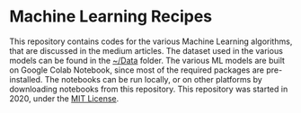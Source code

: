 # Machine Learning Recipes

This repository contains codes for the various Machine Learning algorithms, that are discussed in the medium articles. The dataset used in the various models can be found in the [~/Data](https://github.com/thisisashwinraj/Ashwins-Machine-Learning-Recipes/tree/master/Datasets) folder. The various ML models are built on Google Colab Notebook, since most of the required packages are pre-installed. The notebooks can be run locally, or on other platforms by downloading notebooks from this repository. This repository was started in 2020, under the [MIT License](https://github.com/thisisashwinraj/MachineLearningRecipes/blob/master/LICENSE).
<!--
# Blogs and Assosciated Links
### Regression
A Practical Approach to Linear Regression in Machine Learning: 
[Link  to  Article](https://towardsdatascience.com/linear-regression-5100fe32993a), 
[Link to  Notebook](https://github.com/ashwinraj-in/MachineLearningRecipes/blob/master/Regression/LinearRegression.ipynb)
<br>
Applied Multivariate Regression 
[Link  to  Article](https://towardsdatascience.com/applied-multivariate-regression-faef8ddbf807), 
[Link to  Notebook](https://github.com/ashwinraj-in/MachineLearningRecipes/blob/master/Regression/MultivariateRegression.ipynb)
-->
